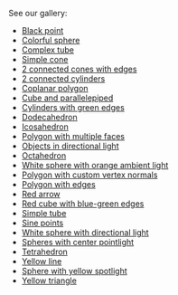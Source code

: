 See our gallery:
<!--
in the examples you'll see that the path to the build file is 'build.js',
not '../build.js'. This happens because Jekyll "copy all files to the root
folder of the documentation (/docs)".
-->
<!-- each graphics container MUST have an UNIQUE id -->
<!-- filename aplhabetic order -->
- [Black point](examples/black-point)
- [Colorful sphere](examples/colorful-sphere)
- [Complex tube](examples/complex-tube)
- [Simple cone](examples/cone)
- [2 connected cones with edges](examples/cones-with-edges)
- [2 connected cylinders](examples/connected-cylinders)
- [Coplanar polygon](examples/coplanar-polygon)
- [Cube and parallelepiped](examples/cube-and-parallelepiped)
- [Cylinders with green edges](examples/cylinder-with-green-edges)
- [Dodecahedron](examples/dodecahedron)
- [Icosahedron](examples/icosahedron)
- [Polygon with multiple faces](examples/multi-face-polygon)
- [Objects in directional light](examples/objects-in-directional-light)
- [Octahedron](examples/octahedron)
- [White sphere with orange ambient light](examples/orange-ambient-light)
- [Polygon with custom vertex normals](examples/polygon-vertex-normals)
- [Polygon with edges](examples/polygon-with-edges)
- [Red arrow](examples/red-arrow)
- [Red cube with blue-green edges](examples/red-cube-with-blue-green-edges)
- [Simple tube](examples/simple-tube)
- [Sine points](examples/sine-points)
- [White sphere with directional light](examples/sphere-with-directional-light)
- [Spheres with center pointlight](examples/spheres-with-center-pointlight)
- [Tetrahedron](examples/tetrahedron)
- [Yellow line](examples/yellow-line)
- [Sphere with yellow spotlight](examples/yellow-spotlight)
- [Yellow triangle](examples/yellow-triangle)
